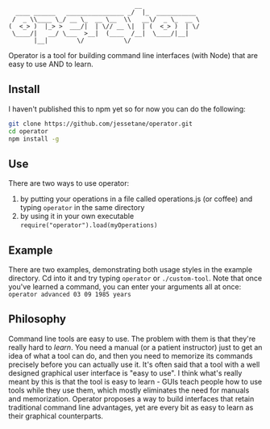 ```
                                   __                
  ____ ______   ________________ _/  |_  ___________ 
 /  _ \\____ \_/ __ \_  __ \__  \\   __\/  _ \_  __ \
(  <_> )  |_> >  ___/|  | \// __ \|  | (  <_> )  | \/
 \____/|   __/ \___  >__|  (____  /__|  \____/|__|   
       |__|        \/           \/

```
Operator is a tool for building command line interfaces (with Node) that are easy to use AND to learn.

## Install
I haven't published this to npm yet so for now you can do the following:
```bash
git clone https://github.com/jessetane/operator.git
cd operator
npm install -g
```

## Use
There are two ways to use operator:  
1) by putting your operations in a file called operations.js (or coffee) and typing ```operator``` in the same directory  
2) by using it in your own executable ```require("operator").load(myOperations)```

## Example
There are two examples, demonstrating both usage styles in the example directory. Cd into it and try typing ```operator``` or ```./custom-tool```. Note that once you've learned a command, you can enter your arguments all at once: ```operator advanced 03 09 1985 years```

## Philosophy
Command line tools are easy to use. The problem with them is that they're really hard to _learn_. You need a manual (or a patient instructor) just to get an idea of what a tool can do, and then you need to memorize its commands precisely before you can actually use it. It's often said that a tool with a well designed graphical user interface is "easy to use". I think what's really meant by this is that the tool is easy to learn - GUIs teach people how to use tools while they use them, which mostly eliminates the need for manuals and memorization. Operator proposes a way to build interfaces that retain traditional command line advantages, yet are every bit as easy to learn as their graphical counterparts.